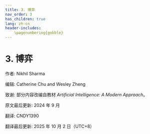 ```yaml
---
title: 3. 博弈
nav_order: 3
has_children: true
lang: zh-cn
header-includes:
    \pagenumbering{gobble}
---
```


# 3. 博弈

作者: Nikhil Sharma

编辑: Catherine Chu and Wesley Zheng

致谢: 部分内容改编自教材 *Artificial Intelligence: A Modern Approach*。

原文最后更新: 2024 年 9 月

翻译: CNDY1390

翻译最后更新: 2025 年 10 月 2 日（UTC+8）
